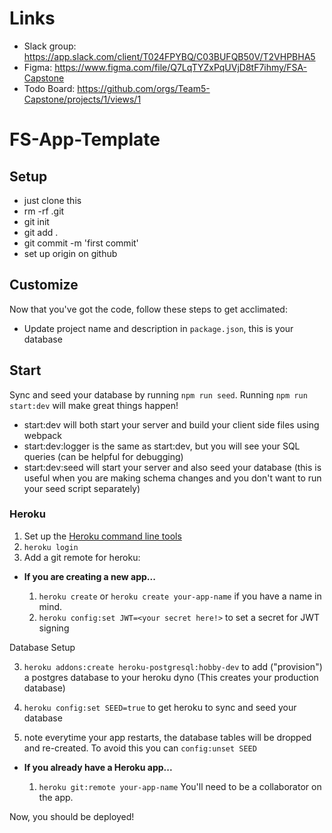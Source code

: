 # Links
- Slack group: https://app.slack.com/client/T024FPYBQ/C03BUFQB50V/T2VHPBHA5
- Figma: https://www.figma.com/file/Q7LqTYZxPqUVjD8tF7ihmy/FSA-Capstone
- Todo Board: https://github.com/orgs/Team5-Capstone/projects/1/views/1

# FS-App-Template

## Setup

- just clone this
- rm -rf .git
- git init
- git add .
- git commit -m 'first commit'
- set up origin on github


## Customize

Now that you've got the code, follow these steps to get acclimated:

* Update project name and description in `package.json`, this is your database


## Start

Sync and seed your database by running `npm run seed`. Running `npm run start:dev` will make great things happen!

- start:dev will both start your server and build your client side files using webpack
- start:dev:logger is the same as start:dev, but you will see your SQL queries (can be helpful for debugging)
- start:dev:seed will start your server and also seed your database (this is useful when you are making schema changes and you don't want to run your seed script separately)


### Heroku

1.  Set up the [Heroku command line tools][heroku-cli]
2.  `heroku login`
3.  Add a git remote for heroku:

[heroku-cli]: https://devcenter.heroku.com/articles/heroku-cli

* **If you are creating a new app...**

  1.  `heroku create` or `heroku create your-app-name` if you have a
      name in mind.
  2.  `heroku config:set JWT=<your secret here!>` to set a secret for JWT signing

Database Setup

  3.  `heroku addons:create heroku-postgresql:hobby-dev` to add
      ("provision") a postgres database to your heroku dyno (This creates your production database)

  4.  `heroku config:set SEED=true` to get heroku to sync and seed your database

  5.   note everytime your app restarts, the database tables will be dropped and re-created. To avoid this you can `config:unset SEED`


* **If you already have a Heroku app...**

  1.  `heroku git:remote your-app-name` You'll need to be a
      collaborator on the app.


Now, you should be deployed!
